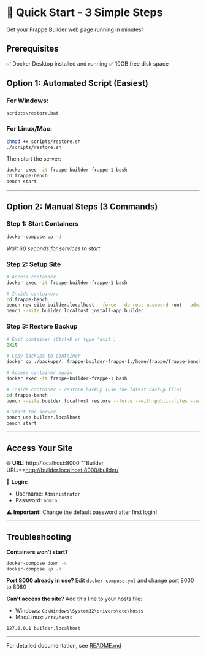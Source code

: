 # 🚀 Quick Start - 3 Simple Steps

Get your Frappe Builder web page running in minutes!

## Prerequisites
✅ Docker Desktop installed and running
✅ 10GB free disk space

## Option 1: Automated Script (Easiest)

### For Windows:
```batch
scripts\restore.bat
```

### For Linux/Mac:
```bash
chmod +x scripts/restore.sh
./scripts/restore.sh
```

Then start the server:
```bash
docker exec -it frappe-builder-frappe-1 bash
cd frappe-bench
bench start
```

---

## Option 2: Manual Steps (3 Commands)

### Step 1: Start Containers
```bash
docker-compose up -d
```
*Wait 60 seconds for services to start*

### Step 2: Setup Site
```bash
# Access container
docker exec -it frappe-builder-frappe-1 bash

# Inside container:
cd frappe-bench
bench new-site builder.localhost --force --db-root-password root --admin-password admin
bench --site builder.localhost install-app builder
```

### Step 3: Restore Backup
```bash
# Exit container (Ctrl+D or type 'exit')
exit

# Copy backups to container
docker cp ./backups/. frappe-builder-frappe-1:/home/frappe/frappe-bench/sites/builder.localhost/private/backups/

# Access container again
docker exec -it frappe-builder-frappe-1 bash

# Inside container - restore backup (use the latest backup file)
cd frappe-bench
bench --site builder.localhost restore --force --with-public-files --with-private-files sites/builder.localhost/private/backups/20251012_075233-builder_localhost-database.sql.gz

# Start the server
bench use builder.localhost
bench start
```

---

## Access Your Site

🌐 **URL:** http://localhost:8000
""Builder URL:**http://builder.localhost:8000/builder/

👤 **Login:**
- Username: `Administrator`
- Password: `admin`

⚠️ **Important:** Change the default password after first login!

---

## Troubleshooting

**Containers won't start?**
```bash
docker-compose down -v
docker-compose up -d
```

**Port 8000 already in use?**
Edit `docker-compose.yml` and change port 8000 to 8080

**Can't access the site?**
Add this line to your hosts file:
- Windows: `C:\Windows\System32\drivers\etc\hosts`
- Mac/Linux: `/etc/hosts`

```
127.0.0.1 builder.localhost
```

---

For detailed documentation, see [README.md](README.md)
